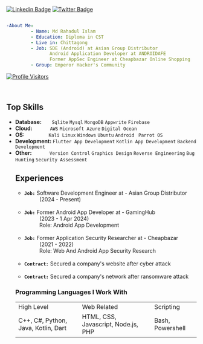 [![Linkedin Badge](https://img.shields.io/badge/-rahadinfosec-blue?style=social&logo=Linkedin&logoColor=blue&link=https://www.linkedin.com/in/rahadinfosec/)](https://www.linkedin.com/in/rahadinfosec/) [![Twitter Badge](http://img.shields.io/badge/-rahadinfosec-1ca0f1?style=social&logo=twitter&logoColor=blue&link=https://twitter.com/rahadinfosec)](https://twitter.com/rahadinfosec) 

```yaml

-About Me:
         - Name: Md Rahadul Islam
         - Education: Diploma in CST
         - Live in: Chittagong
         - Job: SDE (Android) at Asian Group Distributor
                Android Application Developer at ANDROIDAFE
                Former AppSec Engineer at Cheapbazar Online Shopping
         - Group: Emperor Hacker's Community

```


[![Profile Visitors](https://visitcount.itsvg.in/api?id=0xRahad&label=Profile%20Views&color=0&icon=5&pretty=true)](https://visitcount.itsvg.in)



<br>
<h2>Top Skills</h2>
<ul>
           <li><b>Database: &nbsp;&nbsp;&nbsp;&nbsp;&nbsp;&nbsp;</b> <code>Sqlite</code> <code>Mysql</code> <code>MongoDB</code> <code>Appwrite</code> <code>Firebase</code></li>
  <li><b>Cloud: &nbsp;&nbsp;&nbsp;&nbsp;&nbsp;&nbsp;&nbsp;&nbsp;&nbsp;&nbsp;&nbsp;&nbsp;</b> <code>AWS</code> <code>Microsoft Azure</code> <code>Digital Ocean</code></li>
  <li><b>OS: &nbsp;&nbsp;&nbsp;&nbsp;&nbsp;&nbsp;&nbsp;&nbsp;&nbsp;&nbsp;&nbsp;&nbsp;&nbsp;&nbsp;&nbsp;&nbsp;&nbsp;</b> <code>Kali Linux</code> <code>Windows</code> <code>Ubuntu</code> <code>Android</code> <code> Parrot OS </code> </li>
  <li><b>Development: </b> <code>Flutter App Development</code> <code>Kotlin App Development</code> <code>Backend Development</code></li>
  <li><b>Other: &nbsp;&nbsp;&nbsp;&nbsp;&nbsp;&nbsp;&nbsp;&nbsp;&nbsp;&nbsp;&nbsp;&nbsp;</b> <code>Version Control</code> <code>Graphics Design</code> <code>Reverse Engineering</code> <code>Bug Hunting</code> <code>Security Assessment</code>
<br>

<h2><b>Experiences</b></h2>
<ul>
   <li><code><b>Job:</b></code>&nbsp;Software Development Engineer at - Asian Group Distributor</li>
   <span style="margin-left: 40px;">(2024 - Present)</span><br><br>

   <li><code><b>Job:</b></code>&nbsp;Former Android App Developer at - GamingHub</li>
   <span style="margin-left: 40px;">(2023 - 1 Apr 2024)</span><br>
   <span style="margin-left: 40px;">Role: Android App Development</span><br><br>

   <li><code><b>Job:</b></code>&nbsp;Former Application Security Researcher at - Cheapbazar</li>
   <span style="margin-left: 40px;">(2021 - 2022)</span><br>
   <span style="margin-left: 40px;">Role: Web And Android App Security Research</span><br><br>

   <li><code><b>Contract:</b></code>&nbsp;Secured a company's website after cyber attack</li><br>
   <li><code><b>Contract:</b></code>&nbsp;Secured a company's network after ransomware attack</li>
</ul>



<h3><b>Programming Languages I Work With</b></h3>
<table style="width:100%">
  <tr>
    <td>High Level</td>
    <td>Web Related</td>
    <td>Scripting</td>
  </tr>
  <tr>
    <td>C++, C#, Python, Java, Kotlin, Dart</td>
    <td>HTML, CSS, Javascript, Node.js, PHP</td>
    <td>Bash, Powershell</td>
  </tr>
</table>

